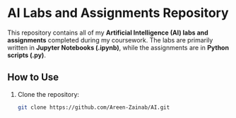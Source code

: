 # AI Labs and Assignments Repository   

This repository contains all of my **Artificial Intelligence (AI) labs and assignments** completed during my coursework. The labs are primarily written in **Jupyter Notebooks (.ipynb)**, while the assignments are in **Python scripts (.py)**.  

##  How to Use  
1. Clone the repository:  
   ```bash
   git clone https://github.com/Areen-Zainab/AI.git
